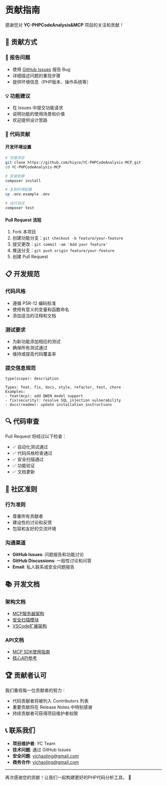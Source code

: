# 贡献指南

感谢您对 **YC-PHPCodeAnalysis&MCP** 项目的关注和贡献！

## 🎯 贡献方式

### 🐛 报告问题
- 使用 [GitHub Issues](https://github.com/hiyco/YC-PHPCodeAnalysis-MCP/issues) 报告 Bug
- 详细描述问题的重现步骤
- 提供环境信息（PHP版本、操作系统等）

### 💡 功能建议
- 在 Issues 中提交功能请求
- 说明功能的使用场景和价值
- 欢迎提供设计思路

### 🔧 代码贡献

#### 开发环境设置
```bash
# 克隆项目
git clone https://github.com/hiyco/YC-PHPCodeAnalysis-MCP.git
cd YC-PHPCodeAnalysis-MCP

# 安装依赖
composer install

# 复制环境配置
cp .env.example .env

# 运行测试
composer test
```

#### Pull Request 流程
1. Fork 本项目
2. 创建功能分支：`git checkout -b feature/your-feature`
3. 提交更改：`git commit -am 'Add your feature'`
4. 推送分支：`git push origin feature/your-feature`
5. 创建 Pull Request

## 📋 开发规范

### 代码风格
- 遵循 PSR-12 编码标准
- 使用有意义的变量和函数命名
- 添加适当的注释和文档

### 测试要求
- 为新功能添加相应的测试
- 确保所有测试通过
- 维持或提高代码覆盖率

### 提交信息规范
```
type(scope): description

Types: feat, fix, docs, style, refactor, test, chore
Examples:
- feat(mcp): add QWEN model support
- fix(security): resolve SQL injection vulnerability
- docs(readme): update installation instructions
```

## 🔍 代码审查

Pull Request 将经过以下检查：
- ✅ 自动化测试通过
- ✅ 代码风格检查通过
- ✅ 安全扫描通过
- ✅ 功能验证
- ✅ 文档更新

## 🤝 社区准则

### 行为准则
- 尊重所有贡献者
- 建设性的讨论和反馈
- 包容和友好的交流环境

### 沟通渠道
- **GitHub Issues**: 问题报告和功能讨论
- **GitHub Discussions**: 一般性讨论和问答
- **Email**: 私人联系或安全问题报告

## 📚 开发文档

### 架构文档
- [MCP服务器架构](mcp-server-architecture.md)
- [安全扫描模块](docs/security-scanner-architecture.md)
- [VSCode扩展架构](docs/vscode-extension-architecture.md)

### API文档
- [MCP SDK使用指南](docs/MCP-SDK-USAGE.md)
- [核心API参考](docs/api-reference.md)

## 🏆 贡献者认可

我们重视每一位贡献者的努力：
- 代码贡献者将被列入 Contributors 列表
- 重要贡献将在 Release Notes 中特别感谢
- 持续贡献者可获得项目维护者权限

## 📞 联系我们

- **项目维护者**: YC Team
- **技术问题**: 通过 GitHub Issues
- **安全问题**: yichaoling@gmail.com
- **商务合作**: yichaoling@gmail.com

---

再次感谢您的贡献！让我们一起构建更好的PHP代码分析工具。 🚀